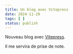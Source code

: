 ```yaml
---
title: Un blog avec Vitepress
date: 2024-11-20
tags: [ ]
status: publish
---
```


Nouveau blog avec [Vitepress](https://vitepress.dev/).

Il me servira de prise de note.

